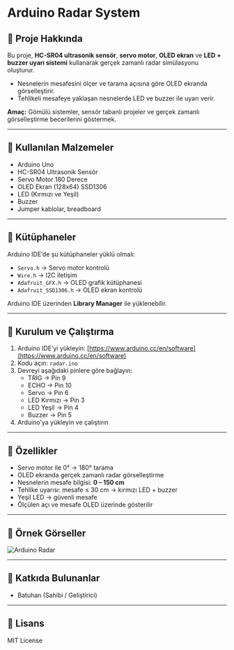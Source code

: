 # Arduino Radar System

## 🔹 Proje Hakkında
Bu proje, **HC-SR04 ultrasonik sensör**, **servo motor**, **OLED ekran** ve **LED + buzzer uyarı sistemi** kullanarak gerçek zamanlı radar simülasyonu oluşturur.  

- Nesnelerin mesafesini ölçer ve tarama açısına göre OLED ekranda görselleştirir.  
- Tehlikeli mesafeye yaklaşan nesnelerde LED ve buzzer ile uyarı verir.  

**Amaç:** Gömülü sistemler, sensör tabanlı projeler ve gerçek zamanlı görselleştirme becerilerini göstermek.

---

## 🔹 Kullanılan Malzemeler
- Arduino Uno  
- HC-SR04 Ultrasonik Sensör  
- Servo Motor 180 Derece  
- OLED Ekran (128x64) SSD1306 
- LED (Kırmızı ve Yeşil)  
- Buzzer  
- Jumper kablolar, breadboard  

---

## 🔹 Kütüphaneler
Arduino IDE’de şu kütüphaneler yüklü olmalı:
- `Servo.h` → Servo motor kontrolü  
- `Wire.h` → I2C iletişim  
- `Adafruit_GFX.h` → OLED grafik kütüphanesi  
- `Adafruit_SSD1306.h` → OLED ekran kontrolü  

Arduino IDE üzerinden **Library Manager** ile yüklenebilir.  

---

## 🔹 Kurulum ve Çalıştırma
1. Arduino IDE’yi yükleyin: [https://www.arduino.cc/en/software](https://www.arduino.cc/en/software)  
2. Kodu açın: `radar.ino`  
3. Devreyi aşağıdaki pinlere göre bağlayın:
   - TRIG → Pin 9  
   - ECHO → Pin 10  
   - Servo → Pin 6  
   - LED Kırmızı → Pin 3  
   - LED Yeşil → Pin 4  
   - Buzzer → Pin 5  
4. Arduino’ya yükleyin ve çalıştırın  

---

## 🔹 Özellikler
- Servo motor ile 0° → 180° tarama  
- OLED ekranda gerçek zamanlı radar görselleştirme  
- Nesnelerin mesafe bilgisi: **0 – 150 cm**  
- Tehlike uyarısı: mesafe ≤ 30 cm → kırmızı LED + buzzer  
- Yeşil LED → güvenli mesafe  
- Ölçülen açı ve mesafe OLED üzerinde gösterilir  

---

## 🔹 Örnek Görseller
![Arduino Radar](<img width="1097" height="514" alt="image" src="https://i.hizliresim.com/4aamx7l.png" />)

---

## 🔹 Katkıda Bulunanlar
- Batuhan (Sahibi / Geliştirici)

---

## 🔹 Lisans
MIT License
